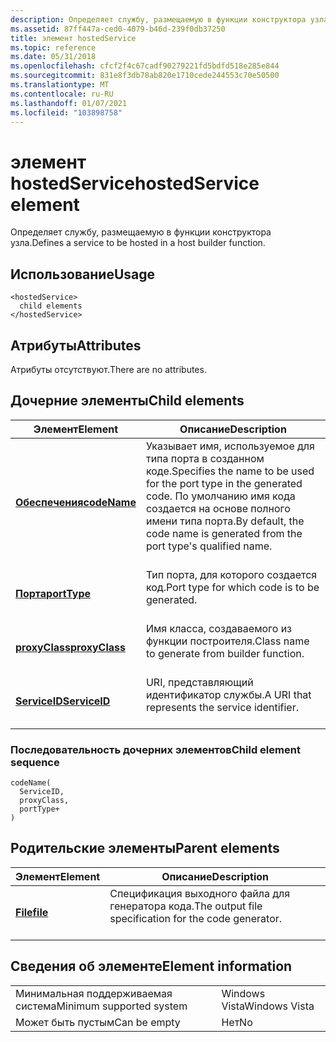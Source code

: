 ```yaml
---
description: Определяет службу, размещаемую в функции конструктора узла.
ms.assetid: 87ff447a-ced0-4079-b46d-239f0db37250
title: элемент hostedService
ms.topic: reference
ms.date: 05/31/2018
ms.openlocfilehash: cfcf2f4c67cadf90279221fd5bdfd518e285e844
ms.sourcegitcommit: 831e8f3db78ab820e1710cede244553c70e50500
ms.translationtype: MT
ms.contentlocale: ru-RU
ms.lasthandoff: 01/07/2021
ms.locfileid: "103898758"
---
```

# <a name="hostedservice-element"></a><span data-ttu-id="e95dd-103">элемент hostedService</span><span class="sxs-lookup"><span data-stu-id="e95dd-103">hostedService element</span></span>

<span data-ttu-id="e95dd-104">Определяет службу, размещаемую в функции конструктора узла.</span><span class="sxs-lookup"><span data-stu-id="e95dd-104">Defines a service to be hosted in a host builder function.</span></span>

## <a name="usage"></a><span data-ttu-id="e95dd-105">Использование</span><span class="sxs-lookup"><span data-stu-id="e95dd-105">Usage</span></span>

``` syntax
<hostedService>
  child elements
</hostedService>
```

## <a name="attributes"></a><span data-ttu-id="e95dd-106">Атрибуты</span><span class="sxs-lookup"><span data-stu-id="e95dd-106">Attributes</span></span>

<span data-ttu-id="e95dd-107">Атрибуты отсутствуют.</span><span class="sxs-lookup"><span data-stu-id="e95dd-107">There are no attributes.</span></span>

## <a name="child-elements"></a><span data-ttu-id="e95dd-108">Дочерние элементы</span><span class="sxs-lookup"><span data-stu-id="e95dd-108">Child elements</span></span>



| <span data-ttu-id="e95dd-109">Элемент</span><span class="sxs-lookup"><span data-stu-id="e95dd-109">Element</span></span>                                     | <span data-ttu-id="e95dd-110">Описание</span><span class="sxs-lookup"><span data-stu-id="e95dd-110">Description</span></span>                                                                                                                                                               |
|---------------------------------------------|---------------------------------------------------------------------------------------------------------------------------------------------------------------------------|
| [<span data-ttu-id="e95dd-111">**Обеспечения**</span><span class="sxs-lookup"><span data-stu-id="e95dd-111">**codeName**</span></span>](codename.md)<br/>     | <span data-ttu-id="e95dd-112">Указывает имя, используемое для типа порта в созданном коде.</span><span class="sxs-lookup"><span data-stu-id="e95dd-112">Specifies the name to be used for the port type in the generated code.</span></span> <span data-ttu-id="e95dd-113">По умолчанию имя кода создается на основе полного имени типа порта.</span><span class="sxs-lookup"><span data-stu-id="e95dd-113">By default, the code name is generated from the port type's qualified name.</span></span><br/> <br/> |
| [<span data-ttu-id="e95dd-114">**Порта**</span><span class="sxs-lookup"><span data-stu-id="e95dd-114">**portType**</span></span>](porttype.md)<br/>     | <span data-ttu-id="e95dd-115">Тип порта, для которого создается код.</span><span class="sxs-lookup"><span data-stu-id="e95dd-115">Port type for which code is to be generated.</span></span><br/> <br/>                                                                                                       |
| [<span data-ttu-id="e95dd-116">**proxyClass**</span><span class="sxs-lookup"><span data-stu-id="e95dd-116">**proxyClass**</span></span>](proxyclass.md)<br/> | <span data-ttu-id="e95dd-117">Имя класса, создаваемого из функции построителя.</span><span class="sxs-lookup"><span data-stu-id="e95dd-117">Class name to generate from builder function.</span></span><br/> <br/>                                                                                                      |
| [<span data-ttu-id="e95dd-118">**ServiceID**</span><span class="sxs-lookup"><span data-stu-id="e95dd-118">**ServiceID**</span></span>](serviceid.md)<br/>   | <span data-ttu-id="e95dd-119">URI, представляющий идентификатор службы.</span><span class="sxs-lookup"><span data-stu-id="e95dd-119">A URI that represents the service identifier.</span></span><br/> <br/>                                                                                                      |



### <a name="child-element-sequence"></a><span data-ttu-id="e95dd-120">Последовательность дочерних элементов</span><span class="sxs-lookup"><span data-stu-id="e95dd-120">Child element sequence</span></span>

``` syntax
codeName(
  ServiceID, 
  proxyClass, 
  portType+
)
```

## <a name="parent-elements"></a><span data-ttu-id="e95dd-121">Родительские элементы</span><span class="sxs-lookup"><span data-stu-id="e95dd-121">Parent elements</span></span>



| <span data-ttu-id="e95dd-122">Элемент</span><span class="sxs-lookup"><span data-stu-id="e95dd-122">Element</span></span>                         | <span data-ttu-id="e95dd-123">Описание</span><span class="sxs-lookup"><span data-stu-id="e95dd-123">Description</span></span>                                                                  |
|---------------------------------|------------------------------------------------------------------------------|
| [<span data-ttu-id="e95dd-124">**File**</span><span class="sxs-lookup"><span data-stu-id="e95dd-124">**file**</span></span>](file.md)<br/> | <span data-ttu-id="e95dd-125">Спецификация выходного файла для генератора кода.</span><span class="sxs-lookup"><span data-stu-id="e95dd-125">The output file specification for the code generator.</span></span><br/> <br/> |



## <a name="element-information"></a><span data-ttu-id="e95dd-126">Сведения об элементе</span><span class="sxs-lookup"><span data-stu-id="e95dd-126">Element information</span></span>



|                                     |               |
|-------------------------------------|---------------|
| <span data-ttu-id="e95dd-127">Минимальная поддерживаемая система</span><span class="sxs-lookup"><span data-stu-id="e95dd-127">Minimum supported system</span></span><br/> | <span data-ttu-id="e95dd-128">Windows Vista</span><span class="sxs-lookup"><span data-stu-id="e95dd-128">Windows Vista</span></span> |
| <span data-ttu-id="e95dd-129">Может быть пустым</span><span class="sxs-lookup"><span data-stu-id="e95dd-129">Can be empty</span></span>                        | <span data-ttu-id="e95dd-130">Нет</span><span class="sxs-lookup"><span data-stu-id="e95dd-130">No</span></span>            |



 

 




